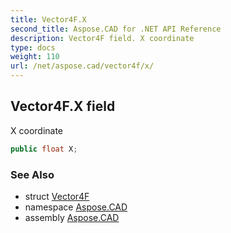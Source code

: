 ```yaml
---
title: Vector4F.X
second_title: Aspose.CAD for .NET API Reference
description: Vector4F field. X coordinate
type: docs
weight: 110
url: /net/aspose.cad/vector4f/x/
---
```

## Vector4F.X field

X coordinate

```csharp
public float X;
```

### See Also

* struct [Vector4F](../)
* namespace [Aspose.CAD](../../vector4f/)
* assembly [Aspose.CAD](../../../)


